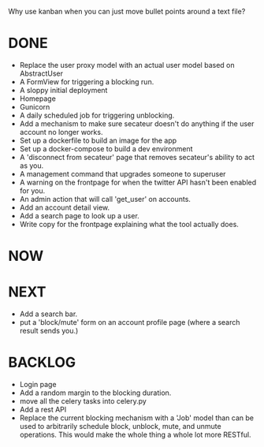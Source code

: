 Why use kanban when you can just move bullet points around a text file?

DONE
====
- Replace the user proxy model with an actual user model based on AbstractUser
- A FormView for triggering a blocking run.
- A sloppy initial deployment
- Homepage
- Gunicorn
- A daily scheduled job for triggering unblocking.
- Add a mechanism to make sure secateur doesn't do anything if the user account no longer works.
- Set up a dockerfile to build an image for the app
- Set up a docker-compose to build a dev environment
- A 'disconnect from secateur' page that removes secateur's ability to act as you.
- A management command that upgrades someone to superuser
- A warning on the frontpage for when the twitter API hasn't been enabled for you.
- An admin action that will call 'get_user' on accounts.
- Add an account detail view.
- Add a search page to look up a user.
- Write copy for the frontpage explaining what the tool actually does.


NOW
===


NEXT
====
- Add a search bar.
- put a 'block/mute' form on an account profile page (where a search result sends you.)


BACKLOG
=======

- Login page
- Add a random margin to the blocking duration.
- move all the celery tasks into celery.py
- Add a rest API
- Replace the current blocking mechanism with a 'Job' model than can be used
  to arbitrarily schedule block, unblock, mute, and unmute operations. This
  would make the whole thing a whole lot more RESTful.
